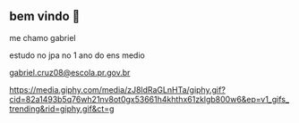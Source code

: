 ## bem vindo  💞
me chamo gabriel 

estudo no jpa no 1 ano do ens medio

gabriel.cruz08@escola.pr.gov.br

https://media.giphy.com/media/zJ8ldRaGLnHTa/giphy.gif?cid=82a1493b5q76wh21nv8ot0gx53661h4khthx61zklgb800w6&ep=v1_gifs_trending&rid=giphy.gif&ct=g

